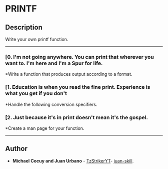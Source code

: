 # PRINTF

## Description
Write your own printf function.

---

### [0. I'm not going anywhere. You can print that wherever you want to. I'm here and I'm a Spur for life.
*Write a function that produces output according to a format.

### [1. Education is when you read the fine print. Experience is what you get if you don't
*Handle the following conversion specifiers.

### [2. Just because it's in print doesn't mean it's the gospel.
*Create a man page for your function.

---

## Author
* **Michael Cocuy and Juan Urbano** - [TzStrikerYT](https://gist.github.com/TzStrikerYT)-
  	    	      	   	      [juan-skill](https://gist.github.com/juan-skill).